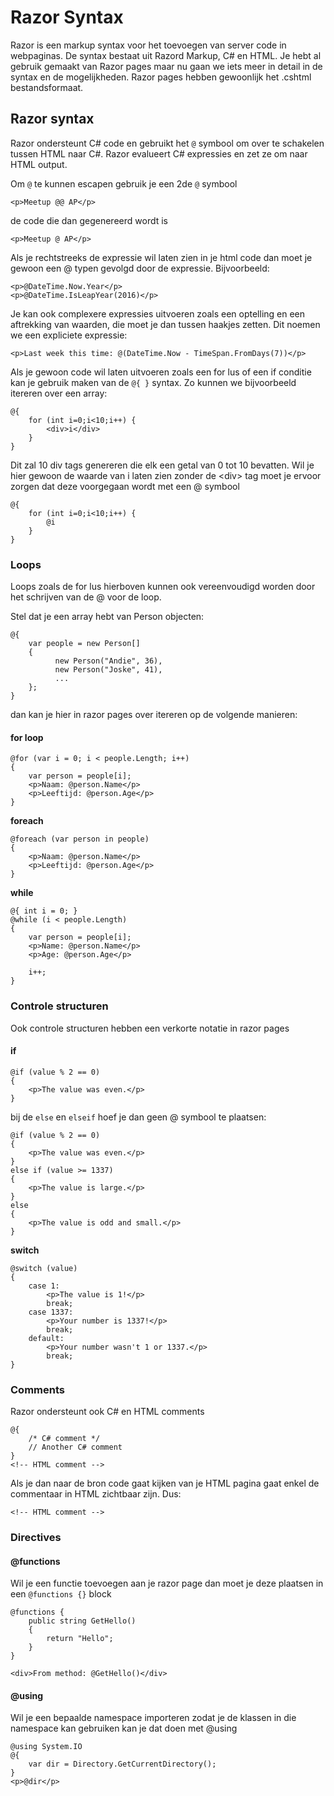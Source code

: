 # Razor Syntax

Razor is een markup syntax voor het toevoegen van server code in webpaginas. De syntax bestaat uit Razord Markup, C\# en HTML. Je hebt al gebruik gemaakt van Razor pages maar nu gaan we iets meer in detail in de syntax en de mogelijkheden. Razor pages hebben gewoonlijk het .cshtml bestandsformaat.

## Razor syntax

Razor ondersteunt C\# code en gebruikt het `@` symbool om over te schakelen tussen HTML naar C\#. Razor evalueert C\# expressies en zet ze om naar HTML output.

Om `@` te kunnen escapen gebruik je een 2de `@` symbool

```aspnet
<p>Meetup @@ AP</p>
```

de code die dan gegenereerd wordt is

```aspnet
<p>Meetup @ AP</p>
```

Als je rechtstreeks de expressie wil laten zien in je html code dan moet je gewoon een @ typen gevolgd door de expressie. Bijvoorbeeld:

```aspnet
<p>@DateTime.Now.Year</p>
<p>@DateTime.IsLeapYear(2016)</p>
```

Je kan ook complexere expressies uitvoeren zoals een optelling en een aftrekking van waarden, die moet je dan tussen haakjes zetten. Dit noemen we een expliciete expressie:

```aspnet
<p>Last week this time: @(DateTime.Now - TimeSpan.FromDays(7))</p>
```

Als je gewoon code wil laten uitvoeren zoals een for lus of een if conditie kan je gebruik maken van de `@{ }` syntax. Zo kunnen we bijvoorbeeld itereren over een array:

```aspnet
@{
    for (int i=0;i<10;i++) {
        <div>i</div>
    }
}
```

Dit zal 10 div tags genereren die elk een getal van 0 tot 10 bevatten. Wil je hier gewoon de waarde van i laten zien zonder de &lt;div&gt; tag moet je ervoor zorgen dat deze voorgegaan wordt met een @ symbool

```aspnet
@{
    for (int i=0;i<10;i++) {
        @i
    }
}
```

### Loops

Loops zoals de for lus hierboven kunnen ook vereenvoudigd worden door het schrijven van de @ voor de loop. 

Stel dat je een array hebt van Person objecten:

```aspnet
@{
    var people = new Person[]
    {
          new Person("Andie", 36),
          new Person("Joske", 41),
          ...
    };
}
```

dan kan je hier in razor pages over itereren op de volgende manieren:

#### for loop

```aspnet
@for (var i = 0; i < people.Length; i++)
{
    var person = people[i];
    <p>Naam: @person.Name</p>
    <p>Leeftijd: @person.Age</p>
}
```

**foreach**

```aspnet
@foreach (var person in people)
{
    <p>Naam: @person.Name</p>
    <p>Leeftijd: @person.Age</p>
}
```

**while**

```aspnet
@{ int i = 0; }
@while (i < people.Length)
{
    var person = people[i];
    <p>Name: @person.Name</p>
    <p>Age: @person.Age</p>

    i++;
}
```

### Controle structuren

Ook controle structuren hebben een verkorte notatie in razor pages

#### if

```aspnet
@if (value % 2 == 0)
{
    <p>The value was even.</p>
}
```

bij de `else` en `elseif` hoef je dan geen @ symbool te plaatsen:

```aspnet
@if (value % 2 == 0)
{
    <p>The value was even.</p>
}
else if (value >= 1337)
{
    <p>The value is large.</p>
}
else
{
    <p>The value is odd and small.</p>
}
```

**switch**

```aspnet
@switch (value)
{
    case 1:
        <p>The value is 1!</p>
        break;
    case 1337:
        <p>Your number is 1337!</p>
        break;
    default:
        <p>Your number wasn't 1 or 1337.</p>
        break;
}
```

### Comments

Razor ondersteunt ook C\# en HTML comments

```text
@{
    /* C# comment */
    // Another C# comment
}
<!-- HTML comment -->
```

Als je dan naar de bron code gaat kijken van je HTML pagina gaat enkel de commentaar in HTML zichtbaar zijn. Dus:

```text
<!-- HTML comment -->
```

### Directives

#### @functions

Wil je een functie toevoegen aan je razor page dan moet je deze plaatsen in een `@functions {}` block

```aspnet
@functions {
    public string GetHello()
    {
        return "Hello";
    }
}

<div>From method: @GetHello()</div> 
```

#### @using

Wil je een bepaalde namespace importeren zodat je de klassen in die namespace kan gebruiken kan je dat doen met @using

```aspnet
@using System.IO
@{
    var dir = Directory.GetCurrentDirectory();
}
<p>@dir</p>
```

